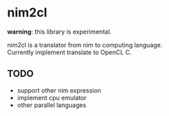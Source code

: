 
# nim2cl

**warning**: this library is experimental.

nim2cl is a translator from nim to computing language.  
Currently implement translate to OpenCL C.

## TODO
- support other nim expression
- implement cpu emulator
- other parallel languages
